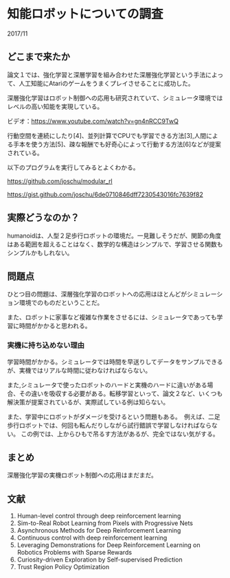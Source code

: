 # 知能ロボットについての調査

2017/11

## どこまで来たか

論文１では、強化学習と深層学習を組み合わせた深層強化学習という手法によって、人工知能にAtariのゲームをうまくプレイさせることに成功した。

深層強化学習はロボット制御への応用も研究されていて、シミュレータ環境ではレベルの高い知能を実現している。

ビデオ：https://www.youtube.com/watch?v=gn4nRCC9TwQ

行動空間を連続にしたり[4]、並列計算でCPUでも学習できる方法[3],人間による手本を使う方法[5]、疎な報酬でも好奇心によって行動する方法[6]などが提案されている。

以下のプログラムを実行してみるとよくわかる。

https://github.com/joschu/modular_rl

https://gist.github.com/joschu/6de0710846dff7230543016fc7639f82

## 実際どうなのか？

humanoidは、人型２足歩行ロボットの環境だ。一見難しそうだが、関節の角度はある範囲を超えることはなく、数学的な構造はシンプルで、学習させる関数もシンプルかもしれない。

## 問題点 

ひとつ目の問題は、深層強化学習のロボットへの応用はほとんどがシミュレーション環境でのものだということだ。

また、ロボットに家事など複雑な作業をさせるには、シミュレータであっても学習に時間がかかると思われる。

### 実機に持ち込めない理由

学習時間がかかる。シミュレータでは時間を早送りしてデータをサンプルできるが、実機ではリアルな時間に従わなければならない。

また,シミュレータで使ったロボットのハードと実機のハードに違いがある場合、その違いを吸収する必要がある。転移学習といって、論文２など、いくつも解決策が提案されているが、実際試している例は知らない。

また、学習中にロボットがダメージを受けるという問題もある。　例えば、二足歩行ロボットでは、何回も転んだりしながら試行錯誤で学習しなければならない。
この例では、上からひもで吊るす方法があるが、完全ではない気がする。



## まとめ

深層強化学習の実機ロボット制御への応用はまだまだ。

## 文献

1. Human-level control through deep reinforcement learning
2. Sim-to-Real Robot Learning from Pixels with Progressive Nets
3. Asynchronous Methods for Deep Reinforcement Learning
4. Continuous control with deep reinforcement learning
5. Leveraging Demonstrations for Deep Reinforcement Learning on Robotics Problems with Sparse Rewards
6. Curiosity-driven Exploration by Self-supervised Prediction
7. Trust Region Policy Optimization
